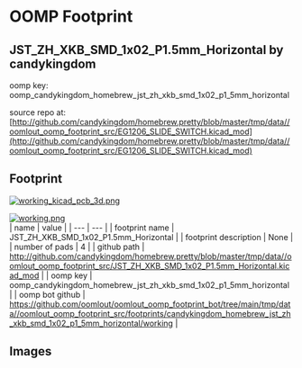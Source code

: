 # OOMP Footprint  
## JST_ZH_XKB_SMD_1x02_P1.5mm_Horizontal  by candykingdom  
  
oomp key: oomp_candykingdom_homebrew_jst_zh_xkb_smd_1x02_p1_5mm_horizontal  
  
source repo at: [http://github.com/candykingdom/homebrew.pretty/blob/master/tmp/data//oomlout_oomp_footprint_src/‎EG1206‎_SLIDE_SWITCH.kicad_mod](http://github.com/candykingdom/homebrew.pretty/blob/master/tmp/data//oomlout_oomp_footprint_src/‎EG1206‎_SLIDE_SWITCH.kicad_mod)  
## Footprint  
  
[![working_kicad_pcb_3d.png](working_kicad_pcb_3d_600.png)](working_kicad_pcb_3d.png)  
  
[![working.png](working_600.png)](working.png)  
| name | value | 
| --- | --- | 
| footprint name | JST_ZH_XKB_SMD_1x02_P1.5mm_Horizontal | 
| footprint description | None | 
| number of pads | 4 | 
| github path | http://github.com/candykingdom/homebrew.pretty/blob/master/tmp/data//oomlout_oomp_footprint_src/JST_ZH_XKB_SMD_1x02_P1.5mm_Horizontal.kicad_mod | 
| oomp key | oomp_candykingdom_homebrew_jst_zh_xkb_smd_1x02_p1_5mm_horizontal | 
| oomp bot github | https://github.com/oomlout/oomlout_oomp_footprint_bot/tree/main/tmp/data//oomlout_oomp_footprint_src/footprints/candykingdom_homebrew_jst_zh_xkb_smd_1x02_p1_5mm_horizontal/working | 
## Images  
